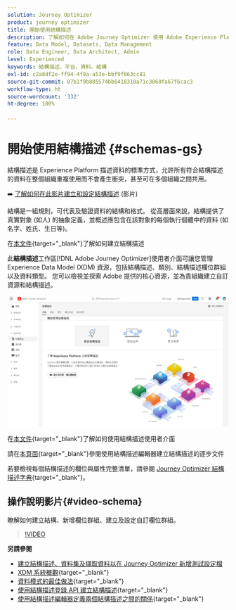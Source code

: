 ```yaml
---
solution: Journey Optimizer
product: journey optimizer
title: 開始使用結構描述
description: 了解如何在 Adobe Journey Optimizer 使用 Adobe Experience Platform 結構描述
feature: Data Model, Datasets, Data Management
role: Data Engineer, Data Architect, Admin
level: Experienced
keywords: 結構描述、平台、資料、結構
exl-id: c2a8df2e-ff94-4f9a-a53e-bbf9f663cc81
source-git-commit: 07b1f9b885574bb6418310a71c3060fa67f6cac3
workflow-type: ht
source-wordcount: '332'
ht-degree: 100%

---
```


# 開始使用結構描述 {#schemas-gs}

結構描述是 Experience Platform 描述資料的標準方式，允許所有符合結構描述的資料在整個組織重複使用而不會產生衝突，甚至可在多個組織之間共用。

➡️ [了解如何在此影片建立和設定結構描述](#video-schema) (影片)

結構是一組規則，可代表及驗證資料的結構和格式。 從高層面來說，結構提供了真實對象 (如人) 的抽象定義，並概述應包含在該對象的每個執行個體中的資料 (如名字、姓氏、生日等)。

在[本文件](https://experienceleague.adobe.com/docs/experience-platform/xdm/schema/composition.html?lang=zh-Hant){target="_blank"}了解如何建立結構描述

此&#x200B;**結構描述**&#x200B;工作區[!DNL Adobe Journey Optimizer]使用者介面可讓您管理 Experience Data Model (XDM) 資源，包括結構描述、類別、結構描述欄位群組以及資料類型。 您可以檢視並探索 Adobe 提供的核心資源，並為貴組織建立自訂資源和結構描述。

![](assets/schemas-home.png)

在[本文件](https://experienceleague.adobe.com/docs/experience-platform/xdm/ui/overview.html?lang=zh-Hant){target="_blank"}了解如何使用結構描述使用者介面

請在[本頁面](https://experienceleague.adobe.com/docs/experience-platform/xdm/tutorials/create-schema-ui.html?lang=zh-Hant){target="_blank"}參閱使用結構描述編輯器建立結構描述的逐步文件

若要檢視每個結構描述的欄位與屬性完整清單，請參閱 [Journey Optimizer 結構描述字典](https://experienceleague.adobe.com/tools/ajo-schemas/schema-dictionary.html?lang=zh-Hant){target="_blank"}。


## 操作說明影片{#video-schema}

瞭解如何建立結構、新增欄位群組、建立及設定自訂欄位群組。

>[!VIDEO](https://video.tv.adobe.com/v/334461?quality=12)

**另請參閱**

* [建立結構描述、資料集及擷取資料以在 Journey Optimizer 新增測試設定檔](../audience/creating-test-profiles.md)
* [XDM 系統概觀](https://experienceleague.adobe.com/docs/experience-platform/xdm/home.html?lang=zh-Hant){target="_blank"}
* [資料模式的最佳做法](https://experienceleague.adobe.com/docs/experience-platform/xdm/schema/best-practices.html?lang=zh-Hant){target="_blank"}
* [使用結構描述登錄 API 建立結構描述](https://experienceleague.adobe.com/docs/experience-platform/xdm/tutorials/create-schema-api.html?lang=zh-Hant){target="_blank"}
* [使用結構描述編輯器定義兩個結構描述之間的關係](https://experienceleague.adobe.com/docs/experience-platform/xdm/tutorials/relationship-ui.html?lang=zh-Hant){target="_blank"}
